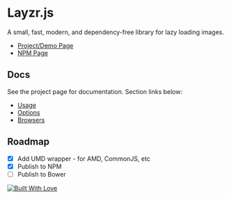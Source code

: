 # Layzr.js

A small, fast, modern, and dependency-free library for lazy loading images.

* [Project/Demo Page](http://callmecavs.github.io/layzr.js/)
* [NPM Page](https://www.npmjs.com/package/layzr.js)

## Docs

See the project page for documentation. Section links below:

* [Usage](http://callmecavs.github.io/layzr.js/#usage)
* [Options](http://callmecavs.github.io/layzr.js/#options)
* [Browsers](http://callmecavs.github.io/layzr.js/#browsers)

## Roadmap

- [x] Add UMD wrapper - for AMD, CommonJS, etc
- [x] Publish to NPM
- [ ] Publish to Bower

[![Built With Love](http://forthebadge.com/images/badges/built-with-love.svg)](http://forthebadge.com)
